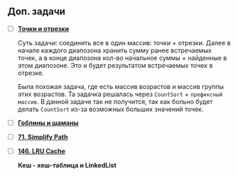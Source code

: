 ## Доп. задачи

- [ ] [**Точки и отрезки**](https://informatics.msk.ru/mod/statements/view.php?chapterid=112542#1)

    Суть задачи: соединить все в один массив: точки + отрезки. Далее в начале каждого диапозона хранить сумму ранее встречаемых точек, а в конце диапозона кол-во начальное суммы + найденные в этом диапозоне. Это и будет результатом встречаемых точек в отрезке.

    Была похожая задача, где есть массив возрастов и массив группы этих возрастов. Та задачка решалась через `CountSort` + `префиксный массив`. В данной задаче так не получится, так как больно будет делать `CountSort` из-за возможных больших значений точек.

- [ ]  [**Гоблины и шаманы**](https://informatics.msk.ru/mod/statements/view.php?chapterid=112984#1)
- [ ]  [**71. Simplify Path**](https://leetcode.com/problems/simplify-path/description/)
- [ ]  [**146. LRU Cache**](https://leetcode.com/problems/lru-cache/description/)
    
    **Кеш - хеш-таблица и LinkedList**